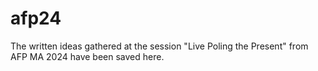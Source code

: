 # afp24

The written ideas gathered at the session "Live Poling the Present" from AFP MA 2024 have been saved here.
